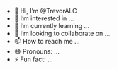 - 👋 Hi, I’m @TrevorALC
- 👀 I’m interested in ...
- 🌱 I’m currently learning ...
- 💞️ I’m looking to collaborate on ...
- 📫 How to reach me ...
- 😄 Pronouns: ...
- ⚡ Fun fact: ...

<!---
TrevorALC/TrevorALC is a ✨ special ✨ repository because its `README.md` (this file) appears on your GitHub profile.
You can click the Preview link to take a look at your changes.
--->
